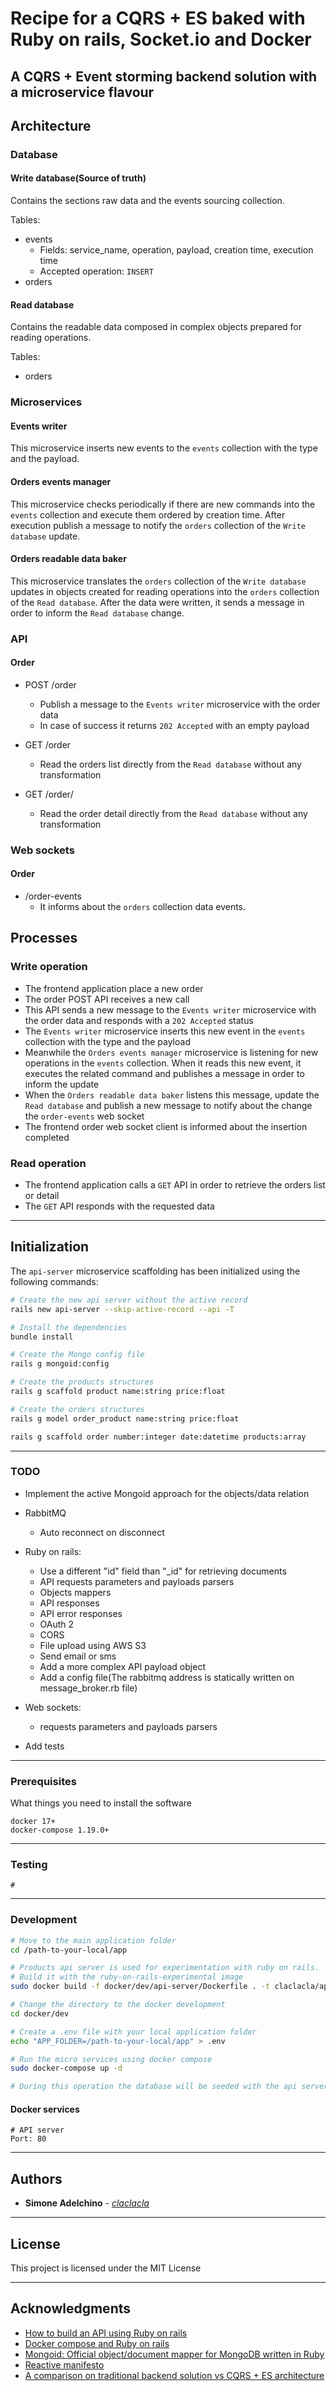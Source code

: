 # Recipe for a CQRS + ES baked with Ruby on rails, Socket.io and Docker

## **A CQRS + Event storming backend solution with a microservice flavour**

## Architecture

### **Database**

#### Write database(Source of truth)
Contains the sections raw data and the events sourcing collection.

Tables:
* events
    * Fields: service_name, operation, payload, creation time, execution time
    * Accepted operation: `INSERT`
* orders

#### Read database
Contains the readable data composed in complex objects prepared for reading operations.

Tables:
* orders

### **Microservices**

#### Events writer
This microservice inserts new events to the `events` collection with the type and the payload.

#### Orders events manager
This microservice checks periodically if there are new commands into the `events` collection and execute them ordered by creation time.
After execution publish a message to notify the `orders` collection of the `Write database` update.

#### Orders readable data baker
This microservice translates the `orders` collection of the `Write database` updates in objects created for reading operations into the `orders` collection of the `Read database`.
After the data were written, it sends a message in order to inform the `Read database` change.

### **API**

#### Order

* POST /order
    * Publish a message to the `Events writer` microservice with the order data
    * In case of success it returns `202 Accepted` with an empty payload

* GET /order
    * Read the orders list directly from the `Read database` without any transformation

* GET /order/<order id>
    * Read the order detail directly from the `Read database` without any transformation

### **Web sockets**

#### Order

* /order-events
    * It informs about the `orders` collection data events.

## Processes

### **Write operation**

* The frontend application place a new order
* The order POST API receives a new call
* This API sends a new message to the `Events writer` microservice with the order data and responds with a `202 Accepted` status
* The `Events writer` microservice inserts this new event in the `events` collection with the type and the payload
* Meanwhile the `Orders events manager` microservice is listening for new operations in the `events` collection. When it reads this new event, it executes the related command and publishes a message in order to inform the update
* When the `Orders readable data baker` listens this message, update the `Read database` and publish a new message to notify about the change the `order-events` web socket
* The frontend order web socket client is informed about the insertion completed

### **Read operation**

* The frontend application calls a `GET` API in order to retrieve the orders list or detail
* The `GET` API responds with the requested data

--------------------------------------------------------------------------------

## Initialization

The `api-server` microservice scaffolding has been initialized using the following commands:

```bash
# Create the new api server without the active record
rails new api-server --skip-active-record --api -T

# Install the dependencies
bundle install

# Create the Mongo config file
rails g mongoid:config

# Create the products structures
rails g scaffold product name:string price:float

# Create the orders structures
rails g model order_product name:string price:float

rails g scaffold order number:integer date:datetime products:array

```

--------------------------------------------------------------------------------

### TODO

* Implement the active Mongoid approach for the objects/data relation

* RabbitMQ
    * Auto reconnect on disconnect

* Ruby on rails:
    * Use a different "id" field than "_id" for retrieving documents
    * API requests parameters and payloads parsers
    * Objects mappers
    * API responses 
    * API error responses 
    * OAuth 2
    * CORS
    * File upload using AWS S3
    * Send email or sms
    * Add a more complex API payload object
    * Add a config file(The rabbitmq address is statically written on message_broker.rb file)

* Web sockets:
    * requests parameters and payloads parsers

* Add tests

--------------------------------------------------------------------------------

### Prerequisites

What things you need to install the software

```
docker 17+
docker-compose 1.19.0+

```

--------------------------------------------------------------------------------

### Testing

```
#

```

--------------------------------------------------------------------------------

### Development

```bash
# Move to the main application folder
cd /path-to-your-local/app

# Products api server is used for experimentation with ruby on rails.
# Build it with the ruby-on-rails-experimental image
sudo docker build -f docker/dev/api-server/Dockerfile . -t claclacla/api-server

# Change the directory to the docker development 
cd docker/dev

# Create a .env file with your local application folder
echo "APP_FOLDER=/path-to-your-local/app" > .env 

# Run the micro services using docker compose
sudo docker-compose up -d

# During this operation the database will be seeded with the api server db seeds

```

#### Docker services

```
# API server
Port: 80

```

--------------------------------------------------------------------------------

## Authors

- **Simone Adelchino** - [_claclacla_](https://twitter.com/_claclacla_)

--------------------------------------------------------------------------------

## License

This project is licensed under the MIT License

--------------------------------------------------------------------------------

## Acknowledgments

- [How to build an API using Ruby on rails](https://codeburst.io/how-to-build-a-good-api-using-rubyonrails-ef7eadfa3078)
- [Docker compose and Ruby on rails](https://docs.docker.com/v17.09/compose/rails/)
- [Mongoid: Official object/document mapper for MongoDB written in Ruby](https://docs.mongodb.com/mongoid/master/tutorials/mongoid-rails/)
- [Reactive manifesto](https://www.reactivemanifesto.org/)
- [A comparison on traditional backend solution vs CQRS + ES architecture](https://www.bouvet.no/bouvet-deler/utbrudd/a-simple-todo-application-a-comparison-on-traditional-vs-cqrs-es-architecture )